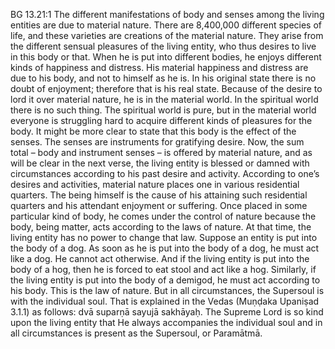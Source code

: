 BG 13.21:1	The different manifestations of body and senses among the living entities are due to material nature. There are 8,400,000 different species of life, and these varieties are creations of the material nature. They arise from the different sensual pleasures of the living entity, who thus desires to live in this body or that. When he is put into different bodies, he enjoys different kinds of happiness and distress. His material happiness and distress are due to his body, and not to himself as he is. In his original state there is no doubt of enjoyment; therefore that is his real state. Because of the desire to lord it over material nature, he is in the material world. In the spiritual world there is no such thing. The spiritual world is pure, but in the material world everyone is struggling hard to acquire different kinds of pleasures for the body. It might be more clear to state that this body is the effect of the senses. The senses are instruments for gratifying desire. Now, the sum total – body and instrument senses – is offered by material nature, and as will be clear in the next verse, the living entity is blessed or damned with circumstances according to his past desire and activity. According to one’s desires and activities, material nature places one in various residential quarters. The being himself is the cause of his attaining such residential quarters and his attendant enjoyment or suffering. Once placed in some particular kind of body, he comes under the control of nature because the body, being matter, acts according to the laws of nature. At that time, the living entity has no power to change that law. Suppose an entity is put into the body of a dog. As soon as he is put into the body of a dog, he must act like a dog. He cannot act otherwise. And if the living entity is put into the body of a hog, then he is forced to eat stool and act like a hog. Similarly, if the living entity is put into the body of a demigod, he must act according to his body. This is the law of nature. But in all circumstances, the Supersoul is with the individual soul. That is explained in the Vedas (Muṇḍaka Upaniṣad 3.1.1) as follows: dvā suparṇā sayujā sakhāyaḥ. The Supreme Lord is so kind upon the living entity that He always accompanies the individual soul and in all circumstances is present as the Supersoul, or Paramātmā.